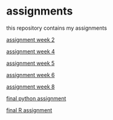 # assignments
this repository contains my assignments

[assignment week 2](https://github.com/jorrit2522/assignments/blob/master/Assignment_week_2%20(1).ipynb)

[assignment week 4](https://github.com/jorrit2522/assignments/blob/master/Assignment_week_4%2B%25281%2529.ipynb)

[assignment week 5](https://github.com/jorrit2522/assignments/blob/master/Assignment_week_5%20(1).ipynb)

[assignment week 6](https://github.com/jorrit2522/assignments/blob/master/assignment4%20(2).ipynb)

[assignment week 8](https://github.com/jorrit2522/assignments/blob/master/assignment5%20(1).ipynb)

[final python assignment](https://github.com/jorrit2522/assignments/blob/master/Final_Assignment_Python_1_students%20(2).ipynb)

[final R assignment](https://github.com/jorrit2522/assignments/blob/master/OECD_R_exam%20(2).ipynb)
